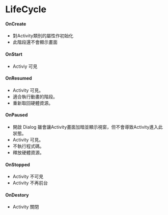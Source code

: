 # LifeCycle

#### OnCreate
* 對Activity類別的屬性作初始化
* 此階段還不會顯示畫面

#### OnStart
* Activiy 可見

#### OnResumed
* Activity 可見。
* 適合執行動畫的階段。
* 重新取回硬體資源。

#### OnPaused
* 開啟 Dialog 雖會讓Activity畫面加暗並顯示視窗，但不會導致Activity進入此狀態。
* Activity 可見。
* 不執行程式碼。
* 釋放硬體資源。

#### OnStopped
* Activity 不可見
* Activity 不再前台

#### OnDestory
* Activity 關閉

